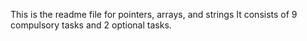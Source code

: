 This is the readme file for pointers, arrays, and strings
It consists of 9 compulsory tasks and 2 optional tasks.
